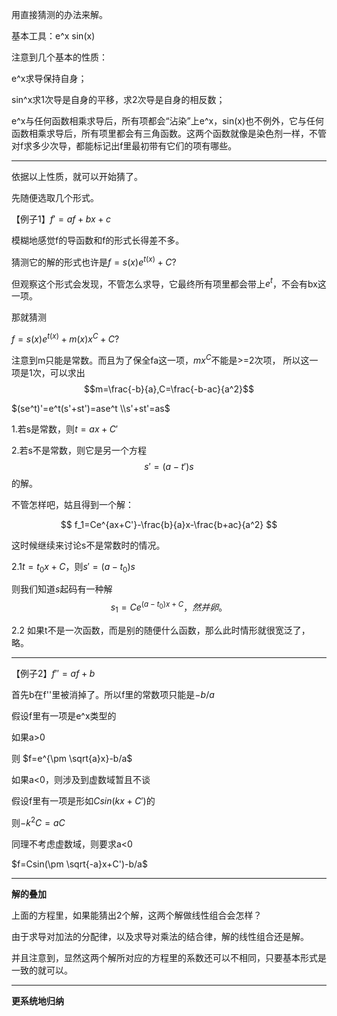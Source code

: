 用直接猜测的办法来解。


基本工具：e^x sin(x)

注意到几个基本的性质：

e^x求导保持自身；

sin^x求1次导是自身的平移，求2次导是自身的相反数；

e^x与任何函数相乘求导后，所有项都会“沾染”上e^x，sin(x)也不例外，它与任何函数相乘求导后，所有项里都会有三角函数。这两个函数就像是染色剂一样，不管对f求多少次导，都能标记出f里最初带有它们的项有哪些。






---

依据以上性质，就可以开始猜了。

先随便选取几个形式。

【例子1】$f'=af+bx+c$

模糊地感觉f的导函数和f的形式长得差不多。


猜测它的解的形式也许是$f=s(x)e^{t(x)}+C$?


但观察这个形式会发现，不管怎么求导，它最终所有项里都会带上$e^t$，不会有bx这一项。

那就猜测

$f=s(x)e^{t(x)}+m(x)x^C+C$?

注意到m只能是常数。而且为了保全fa这一项，$mx^C$不能是>=2次项，
所以这一项是1次，可以求出
$$m=\frac{-b}{a},C=\frac{-b-ac}{a^2}$$

$(se^t)'=e^t(s'+st')=ase^t
\\s'+st'=as$

1.若s是常数，则$t=ax+C'$

2.若s不是常数，则它是另一个方程
$$
s'=(a-t')s
$$
的解。



不管怎样吧，姑且得到一个解：

$$
f_1=Ce^{ax+C'}-\frac{b}{a}x-\frac{b+ac}{a^2}
$$

这时候继续来讨论s不是常数时的情况。

2.1$t=t_0x+C$，则$s'=(a-t_0)s$

则我们知道$s$起码有一种解
$$
s_1=Ce^{(a-t_0)x+C}，然并卵。
$$

2.2 如果t不是一次函数，而是别的随便什么函数，那么此时情形就很宽泛了，略。




---

【例子2】$f''=af+b$


首先b在f''里被消掉了。所以f里的常数项只能是$-b/a$

假设f里有一项是e^x类型的 

如果a>0


则 $f=e^{\pm \sqrt{a}x}-b/a$

如果a<0，则涉及到虚数域暂且不谈


假设f里有一项是形如$Csin(kx+C')$的 

则$-k^2C=aC$

同理不考虑虚数域，则要求a<0

$f=Csin(\pm \sqrt{-a}x+C')-b/a$

---

**解的叠加**

上面的方程里，如果能猜出2个解，这两个解做线性组合会怎样？

由于求导对加法的分配律，以及求导对乘法的结合律，解的线性组合还是解。

并且注意到，显然这两个解所对应的方程里的系数还可以不相同，只要基本形式是一致的就可以。


---

**更系统地归纳**